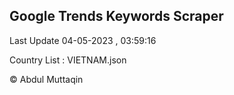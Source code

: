 

## Google Trends Keywords Scraper 
 
Last Update 04-05-2023 , 03:59:16

Country List :
VIETNAM.json



© Abdul Muttaqin 
